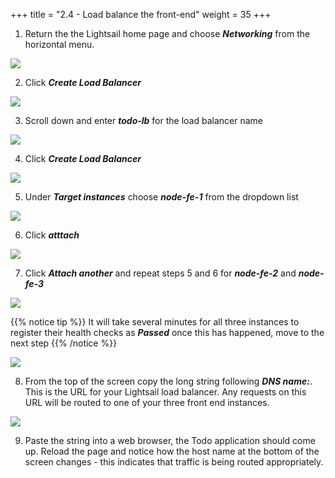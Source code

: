 +++
title = "2.4 - Load balance the front-end"
weight = 35
+++

1) Return the the Lightsail home page and choose ***Networking*** from the horizontal menu. 

![](../../images/2-4-1.jpg?classes=border)

2) Click ***Create Load Balancer***

![](../../images/2-4-2.jpg?classes=border)

3) Scroll down and enter ***todo-lb*** for the load balancer name

![](../../images/2-4-3.jpg?classes=border)

4) Click ***Create Load Balancer***

![](../../images/2-4-4.jpg?classes=border)

5) Under ***Target instances*** choose ***node-fe-1*** from the dropdown list

![](../../images/2-4-5.jpg?classes=border)

6) Click ***atttach***

![](../../images/2-4-6.jpg?classes=border)

7) Click ***Attach another*** and repeat steps 5 and 6 for ***node-fe-2*** and ***node-fe-3***

![](../../images/2-4-7.jpg?classes=border)

{{% notice tip %}}
It will take several minutes for all three instances to register their health checks as ***Passed*** once this has happened, move to the next step
{{% /notice %}}

![](../../images/2-4-7a.jpg?classes=border)

8) From the top of the screen copy the long string following ***DNS name:***. This is the URL for your Lightsail load balancer. Any requests on this URL will be routed to one of your three front end instances. 

![](../../images/2-4-8.jpg?classes=border)

9) Paste the string into a web browser, the Todo application should come up. Reload the page and notice how the host name at the bottom of the screen changes - this indicates that traffic is being routed appropriately. 

